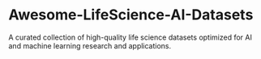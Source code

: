 # Awesome-LifeScience-AI-Datasets
A curated collection of high-quality life science datasets optimized for AI and machine learning research and applications.
